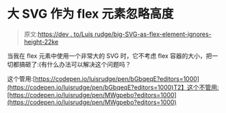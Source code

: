 # 大 SVG 作为 flex 元素忽略高度

> 原文:[https://dev . to/Luis rudge/big-SVG-as-flex-element-ignores-height-22ke](https://dev.to/luisrudge/big-svg-as-flex-element-ignores-height-22ke)

当我在 flex 元素中使用一个非常大的 SVG 时，它不考虑 flex 容器的大小，把一切都搞砸了:(有什么办法可以解决这个问题吗？

这个管用:[https://codepen.io/luisrudge/pen/bGbqeqE?editors=1000](https://codepen.io/luisrudge/pen/bGbqeqE?editors=1000)T2】这个不管用:[https://codepen.io/luisrudge/pen/MWgpebo?editors=1000](https://codepen.io/luisrudge/pen/MWgpebo?editors=1000)